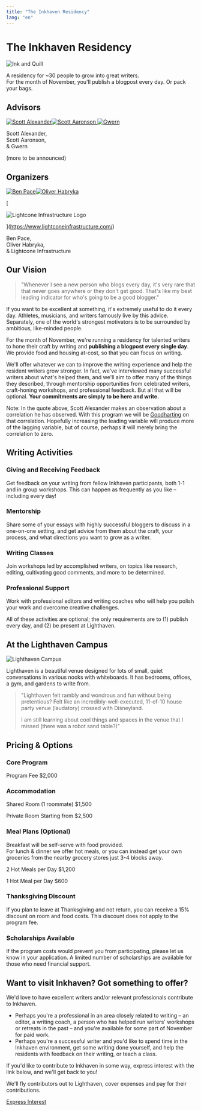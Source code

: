 ```yaml
---
title: "The Inkhaven Residency"
lang: "en"
---
```


# The Inkhaven Residency

![Ink and Quill](https://res.cloudinary.com/lesswrong-2-0/image/upload/q_auto/v1752639335/ChatGPT_Image_Jul_15_2025_09_14_19_PM_ennznr)

A residency for ~30 people to grow into great writers.  
For the month of November, you'll publish a blogpost every day. Or pack your bags.

## Advisors

 [![Scott Alexander](https://res.cloudinary.com/lesswrong-2-0/image/upload/q_auto/v1715115375/scottalexander_rgjox9.jpg)](https://www.astralcodexten.com/)[![Scott Aaronson](https://res.cloudinary.com/lesswrong-2-0/image/upload/q_auto/v1743817229/aaronson_jgdwfu.jpg) ](https://scottaaronson.blog/)[![Gwern](https://gwern.net/static/img/logo/logo-whitebg-large-border.png)](https://gwern.net/)

Scott Alexander,  
Scott Aaronson,  
& Gwern

(more to be announced)

## Organizers

 [![Ben Pace](https://res.cloudinary.com/lesswrong-2-0/image/upload/q_auto/v1752638133/Profile_Photo_Disco_Smaller_copy_etnqw2.jpg)](https://www.lesswrong.com/users/benito)[![Oliver Habryka](https://res.cloudinary.com/lesswrong-2-0/image/upload/q_auto/v1752638115/habryka2_q1nsog.jpg)](https://www.lesswrong.com/users/habryka4)

[

![Lightcone Infrastructure Logo](https://res.cloudinary.com/lesswrong-2-0/image/upload/q_auto/v1629334277/Lightcone-02_stkgik.svg)

](https://www.lightconeinfrastructure.com/)

Ben Pace,  
Oliver Habryka,  
& Lightcone Infrastructure

## Our Vision

> "Whenever I see a new person who blogs every day, it's very rare that that never goes anywhere or they don't get good. That's like my best leading indicator for who's going to be a good blogger."

If you want to be excellent at something, it's extremely useful to do it every day. Athletes, musicians, and writers famously live by this advice. Separately, one of the world's strongest motivators is to be surrounded by ambitious, like-minded people.

For the month of November, we're running a residency for talented writers to hone their craft by writing and **publishing a blogpost every single day**. We provide food and housing at-cost, so that you can focus on writing.

We'll offer whatever we can to improve the writing experience and help the resident writers grow stronger. In fact, we've interviewed many successful writers about what's helped them, and we'll aim to offer many of the things they described, through mentorship opportunities from celebrated writers, craft-honing workshops, and professional feedback. But all that will be optional. **Your commitments are simply to be here and write.**

Note: In the quote above, Scott Alexander makes an observation about a correlation he has observed. With this program we will be [Goodharting](https://en.wikipedia.org/wiki/Goodhart%27s_law) on that correlation. Hopefully increasing the leading variable will produce more of the lagging variable, but of course, perhaps it will merely bring the correlation to zero.

## Writing Activities

### Giving and Receiving Feedback

Get feedback on your writing from fellow Inkhaven participants, both 1-1 and in group workshops. This can happen as frequently as you like – including every day!

### Mentorship

Share some of your essays with highly successful bloggers to discuss in a one-on-one setting, and get advice from them about the craft, your process, and what directions you want to grow as a writer.

### Writing Classes

Join workshops led by accomplished writers, on topics like research, editing, cultivating good comments, and more to be determined.

### Professional Support

Work with professional editors and writing coaches who will help you polish your work and overcome creative challenges.

All of these activities are optional; the only requirements are to (1) publish every day, and (2) be present at Lighthaven.

## At the Lighthaven Campus

![Lighthaven Campus](https://res.cloudinary.com/lesswrong-2-0/image/upload/q_auto,f_auto/v1741644147/lighthaven_lfpyac.jpg)

Lighthaven is a beautiful venue designed for lots of small, quiet conversations in various nooks with whiteboards. It has bedrooms, offices, a gym, and gardens to write from.

> "Lighthaven felt rambly and wondrous and fun without being pretentious? Felt like an incredibly-well-executed, 11-of-10 house party venue (laudatory) crossed with Disneyland.
> 
> I am still learning about cool things and spaces in the venue that I missed (there was a robot sand table?)"

## Pricing & Options

### Core Program

Program Fee $2,000

### Accommodation

Shared Room (1 roommate) $1,500

Private Room Starting from $2,500

### Meal Plans (Optional)

Breakfast will be self-serve with food provided.  
For lunch & dinner we offer hot meals, or you can instead get your own groceries from the nearby grocery stores just 3-4 blocks away.

2 Hot Meals per Day $1,200

1 Hot Meal per Day $600

### Thanksgiving Discount

If you plan to leave at Thanksgiving and not return, you can receive a 15% discount on room and food costs. This discount does not apply to the program fee.

### Scholarships Available

If the program costs would prevent you from participating, please let us know in your application. A limited number of scholarships are available for those who need financial support.

## Want to visit Inkhaven? Got something to offer?

We'd love to have excellent writers and/or relevant professionals contribute to Inkhaven.

*   Perhaps you're a professional in an area closely related to writing – an editor, a writing coach, a person who has helped run writers' workshops or retreats in the past – and you're available for some part of November for paid work.
*   Perhaps you're a successful writer and you'd like to spend time in the Inkhaven environment, get some writing done yourself, and help the residents with feedback on their writing, or teach a class.

If you'd like to contribute to Inkhaven in some way, express interest with the link below, and we'll get back to you!

We'll fly contributors out to Lighthaven, cover expenses and pay for their contributions.

[Express Interest](https://airtable.com/app7zRwcfXzSh1Hac/pagU8XPLuln25aI4g/form)